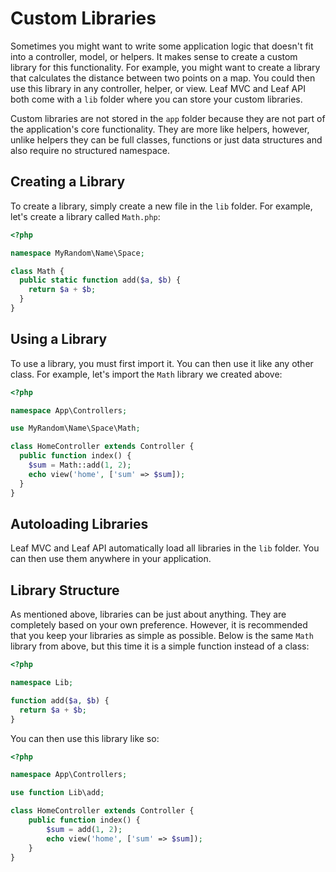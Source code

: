 # Custom Libraries

Sometimes you might want to write some application logic that doesn't fit into a controller, model, or helpers. It makes sense to create a custom library for this functionality. For example, you might want to create a library that calculates the distance between two points on a map. You could then use this library in any controller, helper, or view. Leaf MVC and Leaf API both come with a `lib` folder where you can store your custom libraries.

Custom libraries are not stored in the `app` folder because they are not part of the application's core functionality. They are more like helpers, however, unlike helpers they can be full classes, functions or just data structures and also require no structured namespace.

## Creating a Library

To create a library, simply create a new file in the `lib` folder. For example, let's create a library called `Math.php`:

```php
<?php

namespace MyRandom\Name\Space;

class Math {
  public static function add($a, $b) {
    return $a + $b;
  }
}
```

## Using a Library

To use a library, you must first import it. You can then use it like any other class. For example, let's import the `Math` library we created above:

```php
<?php

namespace App\Controllers;

use MyRandom\Name\Space\Math;

class HomeController extends Controller {
  public function index() {
    $sum = Math::add(1, 2);
    echo view('home', ['sum' => $sum]);
  }
}
```

## Autoloading Libraries

Leaf MVC and Leaf API automatically load all libraries in the `lib` folder. You can then use them anywhere in your application.

## Library Structure

As mentioned above, libraries can be just about anything. They are completely based on your own preference. However, it is recommended that you keep your libraries as simple as possible. Below is the same `Math` library from above, but this time it is a simple function instead of a class:

```php
<?php

namespace Lib;

function add($a, $b) {
  return $a + $b;
}
```

You can then use this library like so:

```php
<?php

namespace App\Controllers;

use function Lib\add;

class HomeController extends Controller {
    public function index() {
        $sum = add(1, 2);
        echo view('home', ['sum' => $sum]);
    }
}
```
